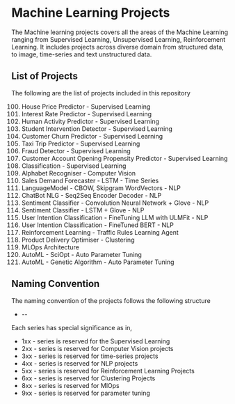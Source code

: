 # Machine Learning Projects
The Machine learning projects covers all the areas of the Machine Learning ranging from Supervised Learning, Unsupervised Learning, Reinforcement Learning. It includes projects across diverse domain from structured data, to image, time-series and text unstructured data.

## List of Projects
The following are the list of projects included in this repository

100. House Price Predictor  - Supervised Learning
101. Interest Rate Predictor - Supervised Learning
103. Human Activity Predictor - Supervised Learning
103. Student Intervention Detector - Supervised Learning
104. Customer Churn Predictor - Supervised Learning
105. Taxi Trip Predictor - Supervised Learning
106. Fraud Detector - Supervised Learning
107. Customer Account Opening Propensity Predictor - Supervised Learning
108. Classification - Supervised Learning
200. Alphabet Recogniser - Computer Vision
300. Sales Demand Forecaster - LSTM - Time Series
400. LanguageModel - CBOW, Skipgram WordVectors - NLP 
401. ChatBot NLG - Seq2Seq Encoder Decoder - NLP 
402. Sentiment Classifier - Convolution Neural Network + Glove - NLP 
403. Sentiment Classifier - LSTM + Glove - NLP 
404. User Intention Classification - FineTuning LLM with ULMFit - NLP 
405. User Intention Classification - FineTuned BERT - NLP 
500. Reinforcement Learning - Traffic Rules Learning Agent
600. Product Delivery Optimiser -  Clustering
800. MLOps Architecture
900. AutoML - SciOpt - Auto Parameter Tuning
901. AutoML - Genetic Algorithm - Auto Parameter Tuning

## Naming Convention
The naming convention  of the projects follows the following structure
- <SeriesNumber>-<ProjectType>-<ProjectName>

Each series has special significance as in,
- 1xx - series is reserved for the Supervised Learning
- 2xx - series is reserved for Computer Vision projects
- 3xx - series is reserved for time-series projects
- 4xx - series is reserved for NLP projects
- 5xx - series is reserved for Reinforcement Learning Projects
- 6xx - series is reserved for Clustering Projects
- 8xx - series is reserved for MlOps
- 9xx - series is reserved for parameter tuning
